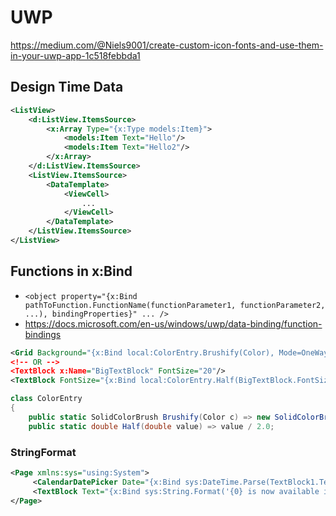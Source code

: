 # UWP

https://medium.com/@Niels9001/create-custom-icon-fonts-and-use-them-in-your-uwp-app-1c518febbda1

## Design Time Data

```xml
<ListView>
    <d:ListView.ItemsSource>
        <x:Array Type="{x:Type models:Item}">
            <models:Item Text="Hello"/>
            <models:Item Text="Hello2"/>
        </x:Array>
    </d:ListView.ItemsSource>
    <ListView.ItemsSource>
        <DataTemplate>
            <ViewCell>
                ...
            </ViewCell>
        </DataTemplate>
    </ListView.ItemsSource>
</ListView>
```

## Functions in x:Bind

* `<object property="{x:Bind pathToFunction.FunctionName(functionParameter1, functionParameter2, ...), bindingProperties}" ... />`
* https://docs.microsoft.com/en-us/windows/uwp/data-binding/function-bindings

```xml
<Grid Background="{x:Bind local:ColorEntry.Brushify(Color), Mode=OneWay}"
<!-- OR -->
<TextBlock x:Name="BigTextBlock" FontSize="20"/>
<TextBlock FontSize="{x:Bind local:ColorEntry.Half(BigTextBlock.FontSize)}" />
```

```c#
class ColorEntry
{
    public static SolidColorBrush Brushify(Color c) => new SolidColorBrush(c);
    public static double Half(double value) => value / 2.0;
```

### StringFormat

```xml
<Page xmlns:sys="using:System">
     <CalendarDatePicker Date="{x:Bind sys:DateTime.Parse(TextBlock1.Text)}" />
     <TextBlock Text="{x:Bind sys:String.Format('{0} is now available in {1}', local:MyPage.personName, local:MyPage.location)}" />
</Page>
```
